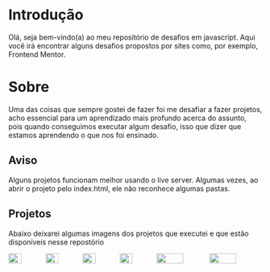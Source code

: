 <h1>Introdução</h1>
<p>Olá, seja bem-vindo(a) ao meu repositório de desafios em javascript. Aqui você irá encontrar alguns desafios propostos por sites como, por exemplo, 
Frontend Mentor.</p>

<h1>Sobre</h1>
<p>Uma das coisas que sempre gostei de fazer foi me desafiar a fazer projetos, acho essencial para um aprendizado mais profundo acerca do assunto, pois quando
conseguimos executar algum desafio, isso que dizer que estamos aprendendo o que nos foi ensinado.</p>

<h2>Aviso</h2>
<p>Alguns projetos funcionam melhor usando o live server. Algumas vezes, ao abrir o projeto pelo index.html, ele não reconhece algumas pastas.</p>

<h2>Projetos</h2>
<p>Abaixo deixarei algumas imagens dos projetos que executei e que estão disponíveis nesse repostório</p>
<div style="display:flex; align-items:center;"> 
  <img width=35% src="https://imgur.com/fiwfomm.jpg"/>
  <img width=35% src="https://imgur.com/XfFxVWn.jpg"/>
  <img width=35% src="https://imgur.com/SZ3qneQ.jpg"/>
  <img width=35% src="https://imgur.com/YBvH4XZ.jpg"/>
  <img width=50% src="https://imgur.com/Y9NNslI.jpg"/>
  <img width=50% src="https://imgur.com/uxu572M.jpg"/>
</div>

